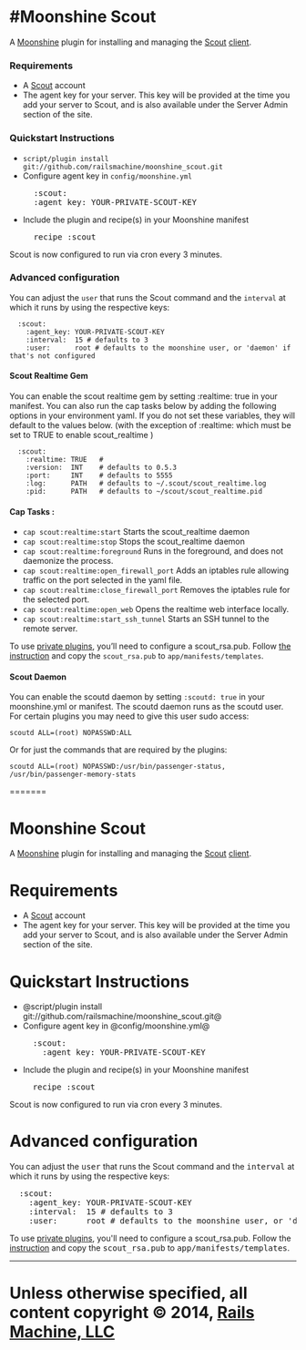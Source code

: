#Moonshine Scout
==============================

A [Moonshine][] plugin for installing
and managing the [Scout][] [client][].

### Requirements

-   A [Scout][] account
-   The agent key for your server. This key will be provided at the time
    you add your server to Scout, and is also available under the Server Admin
    section of the site.

### Quickstart Instructions

-   `script/plugin install git://github.com/railsmachine/moonshine_scout.git`
-   Configure agent key in `config/moonshine.yml`

<pre>
     :scout:
     :agent_key: YOUR-PRIVATE-SCOUT-KEY
</pre>

-   Include the plugin and recipe(s) in your Moonshine manifest

<pre>
     recipe :scout
</pre>

Scout is now configured to run via cron every 3 minutes.

### Advanced configuration

You can adjust the `user` that runs the Scout command and the `interval`
at which it runs by using the respective keys:

      :scout:
        :agent_key: YOUR-PRIVATE-SCOUT-KEY
        :interval:  15 # defaults to 3
        :user:      root # defaults to the moonshine user, or 'daemon' if that's not configured

#### Scout Realtime Gem

You can enable the scout realtime gem by setting :realtime: true in your
manifest. You can also run the cap tasks below by adding the following
options in your environment yaml. If you do not set these variables,
they will default to the values below. (with the exception of :realtime:
which must be set to TRUE to enable scout\_realtime )

      :scout:
        :realtime: TRUE   #
        :version:  INT    # defaults to 0.5.3
        :port:     INT    # defaults to 5555
        :log:      PATH   # defaults to ~/.scout/scout_realtime.log
        :pid:      PATH   # defaults to ~/scout/scout_realtime.pid

#### Cap Tasks : 

- `cap scout:realtime:start` Starts the scout_realtime daemon
- `cap scout:realtime:stop` Stops the scout_realtime daemon
- `cap scout:realtime:foreground` Runs in the foreground, and does not daemonize the process.
- `cap scout:realtime:open_firewall_port` Adds an iptables rule allowing traffic on the port selected in the yaml file.
- `cap scout:realtime:close_firewall_port` Removes the iptables rule for the selected port.
- `cap scout:realtime:open_web` Opens the realtime web interface locally.
- `cap scout:realtime:start_ssh_tunnel` Starts an SSH tunnel to the remote server.

To use [private plugins][], you’ll need to configure a scout\_rsa.pub.
Follow [the instruction][private plugins] and copy the `scout_rsa.pub`
to `app/manifests/templates`.

  [Moonshine]: http://github.com/railsmachine/moonshine
  [Scout]: http://scoutapp.com
  [client]: http://github.com/highgroove/scout-client
  [private plugins]: https://scoutapp.com/info/creating_a_plugin#private_plugins

#### Scout Daemon

You can enable the scoutd daemon by setting `:scoutd: true` in your
moonshine.yml or manifest. The scoutd daemon runs as the scoutd user.
For certain plugins you may need to give this user sudo access:

    scoutd ALL=(root) NOPASSWD:ALL

Or for just the commands that are required by the plugins:

    scoutd ALL=(root) NOPASSWD:/usr/bin/passenger-status, /usr/bin/passenger-memory-stats

=======
# Moonshine Scout

A [Moonshine](http://github.com/railsmachine/moonshine) plugin for installing
and managing the [Scout](http://scoutapp.com) [client](http://github.com/highgroove/scout-client).

# Requirements

* A [Scout](http://scoutapp.com) account
* The agent key for your server. This key will be provided at the time you add
your server to Scout, and is also available under the Server Admin section of
the site.

# Quickstart Instructions

* @script/plugin install git://github.com/railsmachine/moonshine_scout.git@
* Configure agent key in @config/moonshine.yml@
  <pre>
    :scout:
      :agent_key: YOUR-PRIVATE-SCOUT-KEY
  </pre>
* Include the plugin and recipe(s) in your Moonshine manifest
  <pre>
    recipe :scout
  </pre>

Scout is now configured to run via cron every 3 minutes.

# Advanced configuration

You can adjust the <tt>user</tt> that runs the Scout command and the <tt>interval</tt> at
which it runs by using the respective keys:

<pre>
  :scout:
    :agent_key: YOUR-PRIVATE-SCOUT-KEY
    :interval:  15 # defaults to 3
    :user:      root # defaults to the moonshine user, or 'daemon' if that's not configured
</pre>

To use [private plugins](https://scoutapp.com/info/creating_a_plugin#private_plugins), you'll need to configure a scout_rsa.pub. Follow the [instruction](https://scoutapp.com/info/creating_a_plugin#private_plugins) and copy the <tt>scout_rsa.pub</tt> to <tt>app/manifests/templates</tt>.

***
Unless otherwise specified, all content copyright &copy; 2014, [Rails Machine, LLC](http://railsmachine.com)
=======

